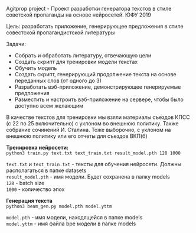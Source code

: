 Agitprop project - Проект разработки генератора текстов в стиле советской пропаганды на основе нейросетей. ЮФУ 2019


Цель: разработать приложение, генерирующее предложения в стиле совестской пропагандистской литературы

Задачи:
- Собрать и обработать литературу, отвечающую цели
- Создать скрипт для тренировки модели текстах
- Обучить модель
- Создать скрипт, генерирующий продолжение текста на основе переданных слов (от одного до 3)
- Разработать вэб-приложение, демонстрирующее генерируемые предложения
- Разместить и настроить вэб-приложение на сервере, чтобы было доступно всем желающим

В качестве текстов для тренировки мы взяли материалы съездов КПСС (с 22 по 25 включительно) с уклоном во внешнюю политику. Также собрание сочинений И. Сталина. Тоже выборочно, с уклоном на внешнюю политику или его отчеты для съездов ВКП(б)

<strong>Тренировка нейросети:</strong><br/>
`python3 train.py text.txt text_train.txt result_model.pth 128 1000`

`text.txt` и `text_train.txt` - тексты для обучения нейросети. Должны располагаться в папке datasets<br/>
`result_model.pth` - имя модели. Будет сохранена в папку models<br/>
`128` - batch size<br/>
`1000` - количество эпох<br/>

<strong>Генерация текста</strong><br/>
`python3 beam_gen.py model.pth model.yttm`

`model.pth` - имя модели, находящейся в папке models<br/>
`model.yttm` - имя файла bpe модели в папке models<br/>
